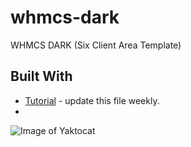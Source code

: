 # whmcs-dark
WHMCS DARK (Six Client Area Template)<br/>
## Built With

* [Tutorial](https://pipiasibogdan.ovh/github/whmcs-dark/) - update this file weekly.
*
![Image of Yaktocat](https://i.imgur.com/MTb0dMR.png)
